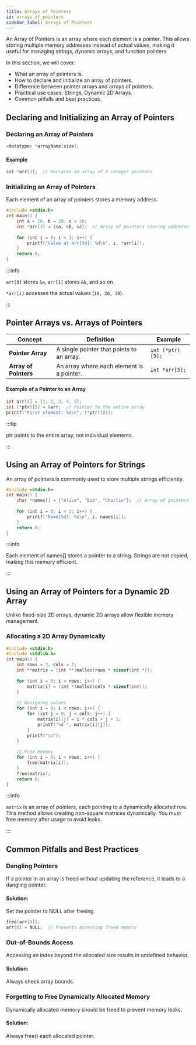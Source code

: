 ```yaml
---
title: Arrays of Pointers
id: arrays_of_pointers
sidebar_label: Arrays of Pointers
---
```


An Array of Pointers is an array where each element is a pointer. This allows storing multiple memory addresses instead of actual values, making it useful for managing strings, dynamic arrays, and function pointers.

In this section, we will cover:
- What an array of pointers is.
- How to declare and initialize an array of pointers.
- Difference between pointer arrays and arrays of pointers.
- Practical use cases: Strings, Dynamic 2D Arrays.
- Common pitfalls and best practices.

## Declaring and Initializing an Array of Pointers

### Declaring an Array of Pointers
```c
<datatype> *arrayName[size];
```

#### Example
```c
int *arr[3];  // Declares an array of 3 integer pointers
```

### Initializing an Array of Pointers
Each element of an array of pointers stores a memory address.
```c
#include <stdio.h>
int main() {
    int a = 10, b = 20, c = 30;
    int *arr[3] = {&a, &b, &c};  // Array of pointers storing addresses
    
    for (int i = 0; i < 3; i++) {
        printf("Value at arr[%d]: %d\n", i, *arr[i]);
    }
    return 0;
}
```
:::info

`arr[0]` stores `&a`, `arr[1]` stores `&b`, and so on.

`*arr[i]` accesses the actual values (`10, 20, 30`).

:::

## Pointer Arrays vs. Arrays of Pointers
| **Concept**          | **Definition**                          | **Example**        |
|----------------------|--------------------------------------|------------------|
| **Pointer Array**    | A single pointer that points to an array. | `int (*ptr)[5];`  |
| **Array of Pointers** | An array where each element is a pointer. | `int *arr[5];`    |


#### Example of a Pointer to an Array
```c
int arr[5] = {1, 2, 3, 4, 5};
int (*ptr)[5] = &arr;  // Pointer to the entire array
printf("First element: %d\n", (*ptr)[0]);
```
:::tip

ptr points to the entire array, not individual elements.

:::

## Using an Array of Pointers for Strings

An array of pointers is commonly used to store multiple strings efficiently.
```c
#include <stdio.h>
int main() {
    char *names[] = {"Alice", "Bob", "Charlie"};  // Array of pointers to strings
    
    for (int i = 0; i < 3; i++) {
        printf("Name[%d]: %s\n", i, names[i]);
    }
    return 0;
}
```

:::info

Each element of names[] stores a pointer to a string. Strings are not copied, making this memory efficient.

:::

## Using an Array of Pointers for a Dynamic 2D Array
Unlike fixed-size 2D arrays, dynamic 2D arrays allow flexible memory management.

### Allocating a 2D Array Dynamically
```c
#include <stdio.h>
#include <stdlib.h>
int main() {
    int rows = 3, cols = 3;
    int **matrix = (int **)malloc(rows * sizeof(int *));
    
    for (int i = 0; i < rows; i++) {
        matrix[i] = (int *)malloc(cols * sizeof(int));
    }
    
    // Assigning values
    for (int i = 0; i < rows; i++) {
        for (int j = 0; j < cols; j++) {
            matrix[i][j] = i * cols + j + 1;
            printf("%d ", matrix[i][j]);
        }
        printf("\n");
    }
    
    // Free memory
    for (int i = 0; i < rows; i++) {
        free(matrix[i]);
    }
    free(matrix);
    return 0;
}
```

:::info

`matrix` is an array of pointers, each pointing to a dynamically allocated row. This method allows creating non-square matrices dynamically. You must free memory after usage to avoid leaks.

:::

## Common Pitfalls and Best Practices
### Dangling Pointers
If a pointer in an array is freed without updating the reference, it leads to a dangling pointer.
#### Solution: 
Set the pointer to NULL after freeing.
```c
free(arr[0]);
arr[0] = NULL;  // Prevents accessing freed memory
```

### Out-of-Bounds Access
Accessing an index beyond the allocated size results in undefined behavior.
#### Solution: 
Always check array bounds.

### Forgetting to Free Dynamically Allocated Memory
Dynamically allocated memory should be freed to prevent memory leaks.
#### Solution: 
Always free() each allocated pointer.